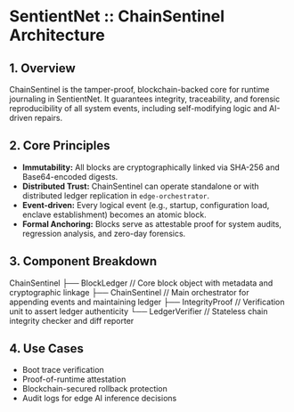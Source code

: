 <!--
 * Copyright © 2024 Devin B. Royal.
 * All Rights Reserved.
-->

# SentientNet :: ChainSentinel Architecture

## 1. Overview
ChainSentinel is the tamper-proof, blockchain-backed core for runtime journaling in SentientNet. It guarantees integrity, traceability, and forensic reproducibility of all system events, including self-modifying logic and AI-driven repairs.

## 2. Core Principles
- **Immutability:** All blocks are cryptographically linked via SHA-256 and Base64-encoded digests.
- **Distributed Trust:** ChainSentinel can operate standalone or with distributed ledger replication in `edge-orchestrator`.
- **Event-driven:** Every logical event (e.g., startup, configuration load, enclave establishment) becomes an atomic block.
- **Formal Anchoring:** Blocks serve as attestable proof for system audits, regression analysis, and zero-day forensics.

## 3. Component Breakdown
ChainSentinel
├── BlockLedger // Core block object with metadata and cryptographic linkage
├── ChainSentinel // Main orchestrator for appending events and maintaining ledger
├── IntegrityProof // Verification unit to assert ledger authenticity
└── LedgerVerifier // Stateless chain integrity checker and diff reporter

## 4. Use Cases
- Boot trace verification
- Proof-of-runtime attestation
- Blockchain-secured rollback protection
- Audit logs for edge AI inference decisions
